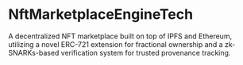# NftMarketplaceEngineTech
A decentralized NFT marketplace built on top of IPFS and Ethereum, utilizing a novel ERC-721 extension for fractional ownership and a zk-SNARKs-based verification system for trusted provenance tracking.
